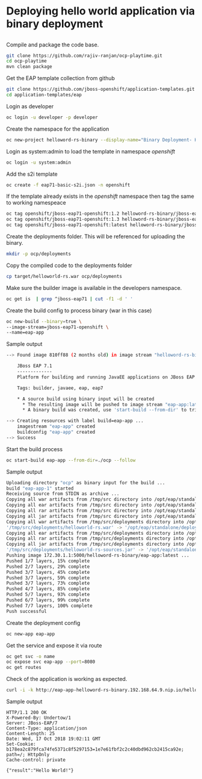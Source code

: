 # Deploying hello world application via binary deployment

## 

Compile and package the code base.

```sh
git clone https://github.com/rajiv-ranjan/ocp-playtime.git
cd ocp-playtime
mvn clean package
```

Get the EAP template collection from github 

```sh
git clone https://github.com/jboss-openshift/application-templates.git
cd application-templates/eap
```
Login as developer

```sh
oc login -u developer -p developer
```

Create the namespace for the application

```sh
oc new-project helloword-rs-binary --display-name="Binary Deployment- Hello World Rest Api"
```

Login as system:admin to load the template in namespace *openshift* 

```sh 
oc login -u system:admin
```
Add the s2i template

```sh
oc create -f eap71-basic-s2i.json -n openshift
```

If the template already exists in the *openshift* namespace then tag the same to working namespeace

```sh
oc tag openshift/jboss-eap71-openshift:1.2 helloword-rs-binary/jboss-eap71-openshift:1.2
oc tag openshift/jboss-eap71-openshift:1.3 helloword-rs-binary/jboss-eap71-openshift:1.3
oc tag openshift/jboss-eap71-openshift:latest helloword-rs-binary/jboss-eap71-openshift:latest
```
Create the deployments folder. This will be referenced for uploading the binary.

```sh
mkdir -p ocp/deployments
```
Copy the compiled code to the deployments folder

```sh
cp target/helloworld-rs.war ocp/deployments
```

Make sure the builder image is available in the developers namespace.

```sh
oc get is  | grep ^jboss-eap71 | cut -f1 -d ' '
```

Create the build config to process binary (war in this case)

```sh
oc new-build --binary=true \                                                                                                                                 
--image-stream=jboss-eap71-openshift \
--name=eap-app
```
Sample output

```sh
--> Found image 810ff88 (2 months old) in image stream "helloword-rs-binary/jboss-eap71-openshift" under tag "latest" for "jboss-eap71-openshift"

    JBoss EAP 7.1
    -------------
    Platform for building and running JavaEE applications on JBoss EAP 7.1

    Tags: builder, javaee, eap, eap7

    * A source build using binary input will be created
      * The resulting image will be pushed to image stream "eap-app:latest"
      * A binary build was created, use 'start-build --from-dir' to trigger a new build

--> Creating resources with label build=eap-app ...
    imagestream "eap-app" created
    buildconfig "eap-app" created
--> Success
```

Start the build process

```sh
oc start-build eap-app --from-dir=./ocp --follow
```
Sample output

```sh
Uploading directory "ocp" as binary input for the build ...
build "eap-app-1" started
Receiving source from STDIN as archive ...
Copying all war artifacts from /tmp/src directory into /opt/eap/standalone/deployments for later deployment...
Copying all ear artifacts from /tmp/src directory into /opt/eap/standalone/deployments for later deployment...
Copying all rar artifacts from /tmp/src directory into /opt/eap/standalone/deployments for later deployment...
Copying all jar artifacts from /tmp/src directory into /opt/eap/standalone/deployments for later deployment...
Copying all war artifacts from /tmp/src/deployments directory into /opt/eap/standalone/deployments for later deployment...
'/tmp/src/deployments/helloworld-rs.war' -> '/opt/eap/standalone/deployments/helloworld-rs.war'
Copying all ear artifacts from /tmp/src/deployments directory into /opt/eap/standalone/deployments for later deployment...
Copying all rar artifacts from /tmp/src/deployments directory into /opt/eap/standalone/deployments for later deployment...
Copying all jar artifacts from /tmp/src/deployments directory into /opt/eap/standalone/deployments for later deployment...
'/tmp/src/deployments/helloworld-rs-sources.jar' -> '/opt/eap/standalone/deployments/helloworld-rs-sources.jar'
Pushing image 172.30.1.1:5000/helloword-rs-binary/eap-app:latest ...
Pushed 1/7 layers, 15% complete
Pushed 2/7 layers, 29% complete
Pushed 3/7 layers, 45% complete
Pushed 3/7 layers, 59% complete
Pushed 3/7 layers, 73% complete
Pushed 4/7 layers, 85% complete
Pushed 5/7 layers, 93% complete
Pushed 6/7 layers, 99% complete
Pushed 7/7 layers, 100% complete
Push successful
```

Create the deployment config

```sh
oc new-app eap-app
```

Get the service and expose it via route

```sh
oc get svc -o name
oc expose svc eap-app --port=8080
oc get routes
```

Check of the application is working as expected.

```sh
curl -i -k http://eap-app-helloword-rs-binary.192.168.64.9.nip.io/helloworld-rs/rest/json
```

Sample output

```http
HTTP/1.1 200 OK
X-Powered-By: Undertow/1
Server: JBoss-EAP/7
Content-Type: application/json
Content-Length: 25
Date: Wed, 17 Oct 2018 19:02:11 GMT
Set-Cookie: b178ea2c879fca74fe5371c8f5297153=1e7e61fbf2c2c40dbd962cb2415ca92e; path=/; HttpOnly
Cache-control: private

{"result":"Hello World!"}
```